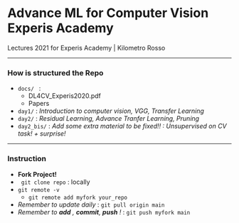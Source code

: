 # Advance ML for Computer Vision Experis Academy
Lectures 2021 for Experis Academy | Kilometro Rosso


-----------------------------------------
### How is structured the Repo

- ``` docs/  ```   : 
  - DL4CV_Experis2020.pdf
  - Papers
- ``` day1/ ```   :  *Introduction to computer vision, VGG, Transfer Learning*
- ``` day2/ ```   :  *Residual Learning, Advance Tranfer Learning, Pruning*
- ``` day2_bis/ ```   :  *Add some extra material to be fixed!! : Unsupervised on CV task! + surprise!*  

-----------------------------------------
### Instruction

- **Fork Project!**
- ``` git clone repo``` : locally
- ```git remote -v```
  - ```git remote add myfork your_repo```
- *Remember to update daily* : ```git pull origin main```
- *Remember to **add** , **commit**, **push** !*  : ```git push myfork main```

